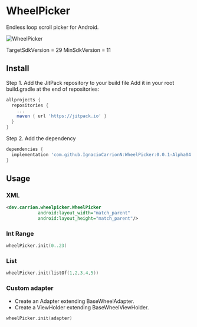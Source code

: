 # WheelPicker
Endless loop scroll picker for Android.

![WheelPicker](https://user-images.githubusercontent.com/5654013/62576131-88244c80-b89c-11e9-8008-479015e0ba64.png)

TargetSdkVersion = 29
MinSdkVersion = 11

## Install

Step 1. Add the JitPack repository to your build file
Add it in your root build.gradle at the end of repositories:
```groovy
allprojects {
  repositories {
    ...
    maven { url 'https://jitpack.io' }
  }
}
```

Step 2. Add the dependency
```groovy
dependencies {
  implementation 'com.github.IgnacioCarrionN:WheelPicker:0.0.1-Alpha04'
}
```

## Usage

### XML
```xml
<dev.carrion.wheelpicker.WheelPicker
            android:layout_width="match_parent"
            android:layout_height="match_parent"/>
```

### Int Range
```kotlin
wheelPicker.init(0..23)
```

### List
```kotlin
wheelPicker.init(listOf(1,2,3,4,5))
```

### Custom adapter
- Create an Adapter extending BaseWheelAdapter.
- Create a ViewHolder extending BaseWheelViewHolder.

```kotlin
wheelPicker.init(adapter)
```
